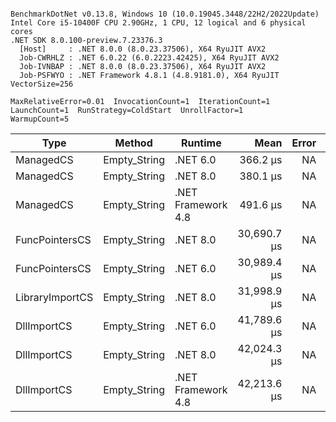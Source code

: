 ```

BenchmarkDotNet v0.13.8, Windows 10 (10.0.19045.3448/22H2/2022Update)
Intel Core i5-10400F CPU 2.90GHz, 1 CPU, 12 logical and 6 physical cores
.NET SDK 8.0.100-preview.7.23376.3
  [Host]     : .NET 8.0.0 (8.0.23.37506), X64 RyuJIT AVX2
  Job-CWRHLZ : .NET 6.0.22 (6.0.2223.42425), X64 RyuJIT AVX2
  Job-IVNBAP : .NET 8.0.0 (8.0.23.37506), X64 RyuJIT AVX2
  Job-PSFWYO : .NET Framework 4.8.1 (4.8.9181.0), X64 RyuJIT VectorSize=256

MaxRelativeError=0.01  InvocationCount=1  IterationCount=1  
LaunchCount=1  RunStrategy=ColdStart  UnrollFactor=1  
WarmupCount=5  

```
| Type            | Method       | Runtime            | Mean        | Error | Median      | Min         | Max         | Allocated |
|---------------- |------------- |------------------- |------------:|------:|------------:|------------:|------------:|----------:|
| ManagedCS       | Empty_String | .NET 6.0           |    366.2 μs |    NA |    366.2 μs |    366.2 μs |    366.2 μs |     640 B |
| ManagedCS       | Empty_String | .NET 8.0           |    380.1 μs |    NA |    380.1 μs |    380.1 μs |    380.1 μs |     400 B |
| ManagedCS       | Empty_String | .NET Framework 4.8 |    491.6 μs |    NA |    491.6 μs |    491.6 μs |    491.6 μs |         - |
| FuncPointersCS  | Empty_String | .NET 8.0           | 30,690.7 μs |    NA | 30,690.7 μs | 30,690.7 μs | 30,690.7 μs |     448 B |
| FuncPointersCS  | Empty_String | .NET 6.0           | 30,989.4 μs |    NA | 30,989.4 μs | 30,989.4 μs | 30,989.4 μs |     688 B |
| LibraryImportCS | Empty_String | .NET 8.0           | 31,998.9 μs |    NA | 31,998.9 μs | 31,998.9 μs | 31,998.9 μs |     400 B |
| DllImportCS     | Empty_String | .NET 6.0           | 41,789.6 μs |    NA | 41,789.6 μs | 41,789.6 μs | 41,789.6 μs |     640 B |
| DllImportCS     | Empty_String | .NET 8.0           | 42,024.3 μs |    NA | 42,024.3 μs | 42,024.3 μs | 42,024.3 μs |     400 B |
| DllImportCS     | Empty_String | .NET Framework 4.8 | 42,213.6 μs |    NA | 42,213.6 μs | 42,213.6 μs | 42,213.6 μs |         - |
